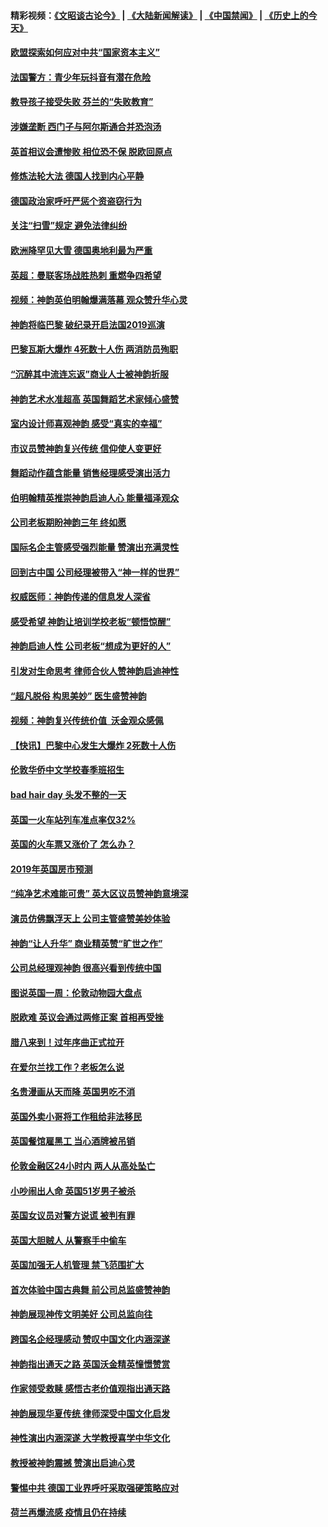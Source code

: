 #### 精彩视频：[《文昭谈古论今》](https://github.com/gfw-breaker/wenzhao/blob/master/README.md?t=01162131) | [《大陆新闻解读》](https://github.com/gfw-breaker/ntdtv-comedy/blob/master/README.md?t=01162131) | [《中国禁闻》](https://github.com/gfw-breaker/ntdtv-news/blob/master/README.md?t=01162131) | [《历史上的今天》](https://github.com/gfw-breaker/today-in-history/blob/master/README.md?t=01162131) 

#### [欧盟探索如何应对中共“国家资本主义”](../pages/nsc974/n10979979.md?t=01162131) 

#### [法国警方：青少年玩抖音有潜在危险](../pages/nsc974/n10979065.md?t=01162131) 

#### [教导孩子接受失败 芬兰的“失败教育”](../pages/nsc974/n10979250.md?t=01162131) 

#### [涉嫌垄断 西门子与阿尔斯通合并恐泡汤](../pages/nsc974/n10979194.md?t=01162131) 

#### [英首相议会遭惨败 相位恐不保 脱欧回原点](../pages/nsc974/n10977981.md?t=01162131) 

#### [修炼法轮大法 德国人找到内心平静](../pages/nsc974/n10977570.md?t=01162131) 

#### [德国政治家呼吁严惩个资盗窃行为](../pages/nsc974/n10977528.md?t=01162131) 

#### [关注“扫雪”规定 避免法律纠纷](../pages/nsc974/n10977179.md?t=01162131) 

#### [欧洲降罕见大雪 德国奥地利最为严重](../pages/nsc974/n10977064.md?t=01162131) 

#### [英超：曼联客场战胜热刺 重燃争四希望](../pages/nsc974/n10976750.md?t=01162131) 

#### [视频：神韵英伯明翰爆满落幕 观众赞升华心灵](../pages/nsc974/n10975642.md?t=01162131) 

#### [神韵将临巴黎 破纪录开启法国2019巡演](../pages/nsc974/n10975354.md?t=01162131) 

#### [巴黎瓦斯大爆炸 4死数十人伤 两消防员殉职](../pages/nsc974/n10973956.md?t=01162131) 

#### [“沉醉其中流连忘返”商业人士被神韵折服](../pages/nsc974/n10973730.md?t=01162131) 

#### [神韵艺术水准超高 英国舞蹈艺术家倾心盛赞](../pages/nsc974/n10973515.md?t=01162131) 

#### [室内设计师喜观神韵 感受“真实的幸福”](../pages/nsc974/n10973397.md?t=01162131) 

#### [市议员赞神韵复兴传统 信仰使人变更好](../pages/nsc974/n10973340.md?t=01162131) 

#### [舞蹈动作蕴含能量 销售经理感受演出活力](../pages/nsc974/n10973210.md?t=01162131) 

#### [伯明翰精英推崇神韵启迪人心 能量福泽观众](../pages/nsc974/n10971911.md?t=01162131) 

#### [公司老板期盼神韵三年 终如愿](../pages/nsc974/n10971777.md?t=01162131) 

#### [国际名企主管感受强烈能量 赞演出充满灵性](../pages/nsc974/n10971724.md?t=01162131) 

#### [回到古中国 公司经理被带入“神一样的世界”](../pages/nsc974/n10971705.md?t=01162131) 

#### [权威医师：神韵传递的信息发人深省](../pages/nsc974/n10971688.md?t=01162131) 

#### [感受希望 神韵让培训学校老板“顿悟惊醒”](../pages/nsc974/n10971444.md?t=01162131) 

#### [神韵启迪人性 公司老板“想成为更好的人”](../pages/nsc974/n10971424.md?t=01162131) 

#### [引发对生命思考 律师合伙人赞神韵启迪神性](../pages/nsc974/n10971151.md?t=01162131) 

#### [“超凡脱俗 构思美妙” 医生盛赞神韵](../pages/nsc974/n10971122.md?t=01162131) 

#### [视频：神韵复兴传统价值  沃金观众感佩](../pages/nsc974/n10970961.md?t=01162131) 

#### [【快讯】巴黎中心发生大爆炸 2死数十人伤](../pages/nsc974/n10970675.md?t=01162131) 

#### [伦敦华侨中文学校春季班招生](../pages/nsc974/n10970785.md?t=01162131) 

#### [bad hair day 头发不整的一天](../pages/nsc974/n10970780.md?t=01162131) 

#### [英国一火车站列车准点率仅32%](../pages/nsc974/n10970775.md?t=01162131) 

#### [英国的火车票又涨价了 怎么办？](../pages/nsc974/n10970766.md?t=01162131) 

#### [2019年英国房市预测](../pages/nsc974/n10970729.md?t=01162131) 

#### [“纯净艺术难能可贵” 英大区议员赞神韵意境深](../pages/nsc974/n10970162.md?t=01162131) 

#### [演员仿佛飘浮天上 公司主管盛赞美妙体验](../pages/nsc974/n10969882.md?t=01162131) 

#### [神韵“让人升华” 商业精英赞“旷世之作”](../pages/nsc974/n10969860.md?t=01162131) 

#### [公司总经理观神韵 很高兴看到传统中国](../pages/nsc974/n10969730.md?t=01162131) 

#### [图说英国一周：伦敦动物园大盘点](../pages/nsc974/n10969365.md?t=01162131) 

#### [脱欧难 英议会通过两修正案 首相再受挫](../pages/nsc974/n10968468.md?t=01162131) 

#### [腊八来到！过年序曲正式拉开](../pages/nsc974/n10968649.md?t=01162131) 

#### [在爱尔兰找工作？老板怎么说](../pages/nsc974/n10968555.md?t=01162131) 

#### [名贵漫画从天而降 英国男吃不消](../pages/nsc974/n10968559.md?t=01162131) 

#### [英国外卖小哥将工作租给非法移民](../pages/nsc974/n10968548.md?t=01162131) 

#### [英国餐馆雇黑工 当心酒牌被吊销](../pages/nsc974/n10968537.md?t=01162131) 

#### [伦敦金融区24小时内 两人从高处坠亡](../pages/nsc974/n10968533.md?t=01162131) 

#### [小吵闹出人命 英国51岁男子被杀](../pages/nsc974/n10968526.md?t=01162131) 

#### [英国女议员对警方说谎 被判有罪](../pages/nsc974/n10968517.md?t=01162131) 

#### [英国大胆贼人 从警察手中偷车](../pages/nsc974/n10968489.md?t=01162131) 

#### [英国加强无人机管理 禁飞范围扩大](../pages/nsc974/n10968473.md?t=01162131) 

#### [首次体验中国古典舞 前公司总监盛赞神韵](../pages/nsc974/n10967619.md?t=01162131) 

#### [神韵展现神传文明美好 公司总监向往](../pages/nsc974/n10967402.md?t=01162131) 

#### [跨国名企经理感动 赞叹中国文化内涵深遂](../pages/nsc974/n10967396.md?t=01162131) 

#### [神韵指出通天之路 英国沃金精英憧憬赞赏](../pages/nsc974/n10967254.md?t=01162131) 

#### [作家领受救赎 感悟古老价值观指出通天路](../pages/nsc974/n10967056.md?t=01162131) 

#### [神韵展现华夏传统 律师深受中国文化启发](../pages/nsc974/n10966824.md?t=01162131) 

#### [神性演出内涵深遂 大学教授喜学中华文化](../pages/nsc974/n10966804.md?t=01162131) 

#### [教授被神韵震撼 赞演出启迪心灵](../pages/nsc974/n10966792.md?t=01162131) 

#### [警惕中共 德国工业界呼吁采取强硬策略应对](../pages/nsc974/n10966701.md?t=01162131) 

#### [荷兰再爆流感 疫情且仍在持续](../pages/nsc974/n10965996.md?t=01162131) 

